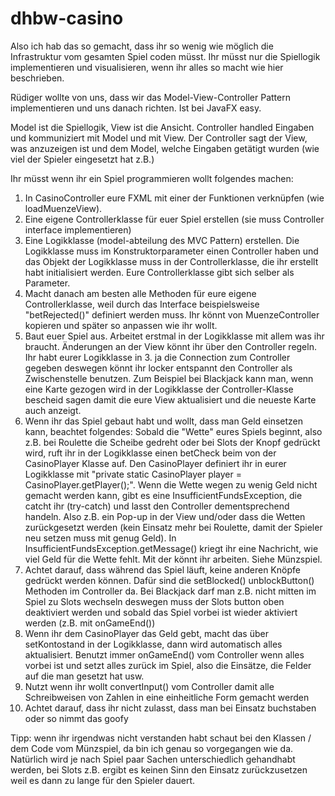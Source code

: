 # dhbw-casino

Also ich hab das so gemacht, dass ihr so wenig wie möglich die Infrastruktur vom gesamten Spiel coden müsst. Ihr müsst nur die Spiellogik implementieren und visualisieren, wenn ihr alles so macht wie hier beschrieben.

Rüdiger wollte von uns, dass wir das Model-View-Controller Pattern implementieren und uns danach richten. Ist bei JavaFX easy.

Model ist die Spiellogik, View ist die Ansicht. Controller handled Eingaben und kommuniziert mit Model und mit View. Der Controller sagt der View, was anzuzeigen ist und dem Model, welche Eingaben getätigt wurden (wie viel der Spieler eingesetzt hat z.B.)

Ihr müsst wenn ihr ein Spiel programmieren wollt folgendes machen:

1. In CasinoController eure FXML mit einer der Funktionen verknüpfen (wie loadMuenzeView).
2. Eine eigene Controllerklasse für euer Spiel erstellen (sie muss Controller interface implementieren)
3. Eine Logikklasse (model-abteilung des MVC Pattern) erstellen. Die Logikklasse muss im Konstruktorparameter einen Controller haben und das Objekt der Logikklasse muss in der Controllerklasse, die ihr erstellt habt initialisiert werden. Eure Controllerklasse gibt sich selber als Parameter.
4. Macht danach am besten alle Methoden für eure eigene Controllerklasse, weil durch das Interface beispielsweise "betRejected()" definiert werden muss. Ihr könnt von MuenzeController kopieren und später so anpassen wie ihr wollt.
5. Baut euer Spiel aus. Arbeitet erstmal in der Logikklasse mit allem was ihr braucht. Änderungen an der View könnt ihr über den Controller regeln. Ihr habt eurer Logikklasse in 3. ja die Connection zum Controller gegeben deswegen könnt ihr locker entspannt den Controller als Zwischenstelle benutzen. Zum Beispiel bei Blackjack kann man, wenn eine Karte gezogen wird in der Logikklasse der Controller-Klasse bescheid sagen damit die eure View aktualisiert und die neueste Karte auch anzeigt.
6. Wenn ihr das Spiel gebaut habt und wollt, dass man Geld einsetzen kann, beachtet folgendes: Sobald die "Wette" eures Spiels beginnt, also z.B. bei Roulette die Scheibe gedreht oder bei Slots der Knopf gedrückt wird, ruft ihr in der Logikklasse einen betCheck beim von der CasinoPlayer Klasse auf. Den CasinoPlayer definiert ihr in eurer Logikklasse mit "private static CasinoPlayer player = CasinoPlayer.getPlayer();". Wenn die Wette wegen zu wenig Geld nicht gemacht werden kann, gibt es eine InsufficientFundsException, die catcht ihr (try-catch) und lasst den Controller dementsprechend handeln. Also z.B. ein Pop-up in der View und/oder dass die Wetten zurückgesetzt werden (kein Einsatz mehr bei Roulette, damit der Spieler neu setzen muss mit genug Geld). In InsufficientFundsException.getMessage() kriegt ihr eine Nachricht, wie viel Geld für die Wette fehlt. Mit der könnt ihr arbeiten. Siehe Münzspiel.
7. Achtet darauf, dass während das Spiel läuft, keine anderen Knöpfe gedrückt werden können. Dafür sind die setBlocked() unblockButton() Methoden im Controller da. Bei Blackjack darf man z.B. nicht mitten im Spiel zu Slots wechseln deswegen muss der Slots button oben deaktiviert werden und sobald das Spiel vorbei ist wieder aktiviert werden (z.B. mit onGameEnd())
8. Wenn ihr dem CasinoPlayer das Geld gebt, macht das über setKontostand in der Logikklasse, dann wird automatisch alles aktualisiert. Benutzt immer onGameEnd() vom Controller wenn alles vorbei ist und setzt alles zurück im Spiel, also die Einsätze, die Felder auf die man gesetzt hat usw.
9. Nutzt wenn ihr wollt convertInput() vom Controller damit alle Schreibweisen von Zahlen in eine einheitliche Form gemacht werden
10. Achtet darauf, dass ihr nicht zulasst, dass man bei Einsatz buchstaben oder so nimmt das goofy

Tipp: wenn ihr irgendwas nicht verstanden habt schaut bei den Klassen / dem Code vom Münzspiel, da bin ich genau so vorgegangen wie da. Natürlich wird je nach Spiel paar Sachen unterschiedlich gehandhabt werden, bei Slots z.B. ergibt es keinen Sinn den Einsatz zurückzusetzen weil es dann zu lange für den Spieler dauert.

